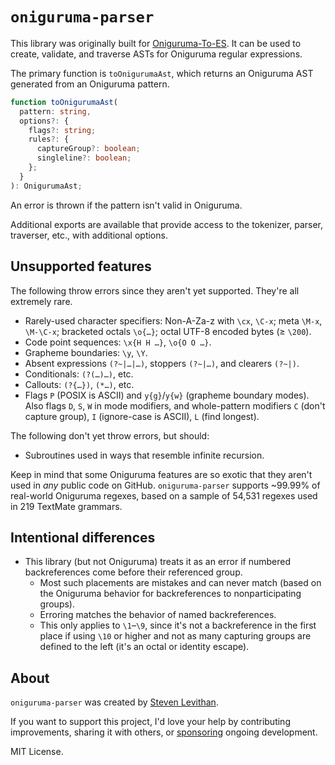 # `oniguruma-parser`

This library was originally built for [Oniguruma-To-ES](https://github.com/slevithan/oniguruma-to-es). It can be used to create, validate, and traverse ASTs for Oniguruma regular expressions.

The primary function is `toOnigurumaAst`, which returns an Oniguruma AST generated from an Oniguruma pattern.

```ts
function toOnigurumaAst(
  pattern: string,
  options?: {
    flags?: string;
    rules?: {
      captureGroup?: boolean;
      singleline?: boolean;
    };
  }
): OnigurumaAst;
```

An error is thrown if the pattern isn't valid in Oniguruma.

Additional exports are available that provide access to the tokenizer, parser, traverser, etc., with additional options.

## Unsupported features

The following throw errors since they aren't yet supported. They're all extremely rare.

- Rarely-used character specifiers: Non-A-Za-z with `\cx`, `\C-x`; meta `\M-x`, `\M-\C-x`; bracketed octals `\o{…}`; octal UTF-8 encoded bytes (≥ `\200`).
- Code point sequences: `\x{H H …}`, `\o{O O …}`.
- Grapheme boundaries: `\y`, `\Y`.
- Absent expressions `(?~|…|…)`, stoppers `(?~|…)`, and clearers `(?~|)`.
- Conditionals: `(?(…)…)`, etc.
- Callouts: `(?{…})`, `(*…)`, etc.
- Flags `P` (POSIX is ASCII) and `y{g}`/`y{w}` (grapheme boundary modes). Also flags `D`, `S`, `W` in mode modifiers, and whole-pattern modifiers `C` (don't capture group), `I` (ignore-case is ASCII), `L` (find longest).

The following don't yet throw errors, but should:

- Subroutines used in ways that resemble infinite recursion.

Keep in mind that some Oniguruma features are so exotic that they aren't used in *any* public code on GitHub. `oniguruma-parser` supports ~99.99% of real-world Oniguruma regexes, based on a sample of 54,531 regexes used in 219 TextMate grammars.

## Intentional differences

- This library (but not Oniguruma) treats it as an error if numbered backreferences come before their referenced group.
  - Most such placements are mistakes and can never match (based on the Oniguruma behavior for backreferences to nonparticipating groups).
  - Erroring matches the behavior of named backreferences.
  - This only applies to `\1`–`\9`, since it's not a backreference in the first place if using `\10` or higher and not as many capturing groups are defined to the left (it's an octal or identity escape).

## About

`oniguruma-parser` was created by [Steven Levithan](https://github.com/slevithan).

If you want to support this project, I'd love your help by contributing improvements, sharing it with others, or [sponsoring](https://github.com/sponsors/slevithan) ongoing development.

MIT License.
